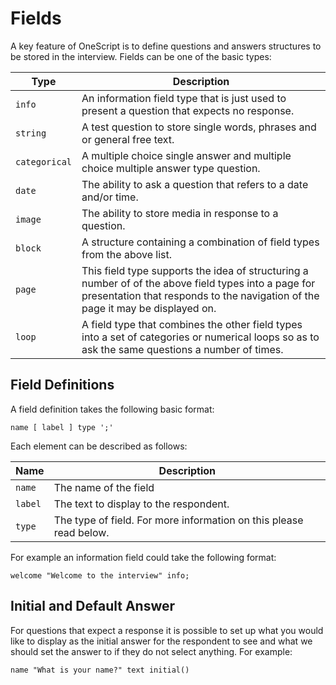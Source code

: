 # Fields
A key feature of OneScript is to define questions and answers structures to be stored in the interview. Fields can be one of the basic types:

Type | Description
---- | -----------
`info` | An information field type that is just used to present a question that expects no response.
`string` | A test question to store single words, phrases and or general free text.
`categorical` | A multiple choice single answer and multiple choice multiple answer type question.
`date` | The ability to ask a question that refers to a date and/or time.
`image` | The ability to store media in response to a question.
`block` | A structure containing a combination of field types from the above list.
`page` | This field type supports the idea of structuring a number of of the above field types into a page for presentation that responds to the navigation of the page it may be displayed on.
`loop` | A field type that combines the other field types into a set of categories or numerical loops so as to ask the same questions a number of times.

## Field Definitions
A field definition takes the following basic format:

```
name [ label ] type ';'
```
Each element can be described as follows:

Name | Description
---- | -----------
`name` | The name of the field
`label` | The text to display to the respondent.
`type` | The type of field. For more information on this please read below.


For example an information field could take the following format:

```
welcome "Welcome to the interview" info;
```

## Initial and Default Answer
For questions that expect a response it is possible to set up what you would like to display as the initial answer for the respondent to see and what we should set the answer to if they do not select anything. For example:

```
name "What is your name?" text initial()
```

## 

